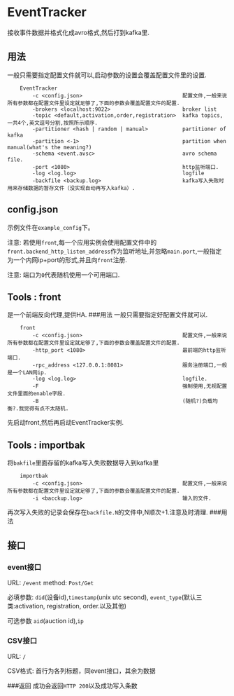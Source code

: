 # EventTracker
接收事件数据并格式化成avro格式,然后打到kafka里.
## 用法
一般只需要指定配置文件就可以,启动参数的设置会覆盖配置文件里的设置.
```
    EventTracker
        -c <config.json>                                配置文件,一般来说所有参数都在配置文件里设定就足够了,下面的参数会覆盖配置文件的配置.
        -brokers <localhost:9022>                       broker list
        -topic <default,activation,order,registration>  kafka topics, 一共4个,英文逗号分割,按照所示顺序.
        -partitioner <hash | random | manual>           partitioner of kafka
        -partition <-1>                                 partition when manual(what's the meaning?)
        -schema <event.avsc>                            avro schema file.
        -port <1080>                                    http监听端口.
        -log <log.log>                                  logfile
        -backfile <backup.log>                          kafka写入失败时用来存储数据的暂存文件（没实现自动再写入kafka）.
```
## config.json
示例文件在`example_config`下。

注意: 若使用`front`,每一个应用实例会使用配置文件中的`front.backend_http_listen_address`作为监听地址,并忽略`main.port`,一般指定为一个内网ip+port的形式,并且向`front`注册.

注意: 端口为`0`代表随机使用一个可用端口.
## Tools : front
是一个前端反向代理,提供HA.
###用法
一般只需要指定好配置文件就可以.
```
    front
        -c <config.json>                                配置文件,一般来说所有参数都在配置文件里设定就足够了,下面的参数会覆盖配置文件的配置.
        -http_port <1080>                               最前端的http监听端口.
        -rpc_address <127.0.0.1:8081>                   服务注册端口,一般是一个LAN网ip.
        -log <log.log>                                  logfile.
        -F                                              强制使用,无视配置文件里面的enable字段.
        -B                                              (随机?)负载均衡?.我觉得有点不太随机.
```
先启动front,然后再启动EventTracker实例.
## Tools : importbak
将`bakfile`里面存留的kafka写入失败数据导入到kafka里
```
    importbak
        -c <config.json>                                配置文件,一般来说所有参数都在配置文件里设定就足够了,下面的参数会覆盖配置文件的配置.
        -i <bacckup.log>                                输入的文件.
```
再次写入失败的记录会保存在`backfile.N`的文件中,N顺次+1.注意及时清理.
###用法

## 接口
### event接口
URL: `/event` method: `Post/Get`

必填参数: `did`(设备id),`timestamp`(unix utc second), `event_type`(默认三类:activation, registration, order.以及其他)

可选参数 `aid`(auction id),`ip`

### CSV接口
URL: `/`

CSV格式: 首行为各列标题，同event接口，其余为数据

###返回
成功会返回`HTTP 200`以及成功写入条数
